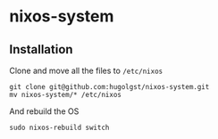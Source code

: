 # nixos-system
## Installation
Clone and move all the files to `/etc/nixos`
```
git clone git@github.com:hugolgst/nixos-system.git
mv nixos-system/* /etc/nixos
```

And rebuild the OS
```
sudo nixos-rebuild switch
```
